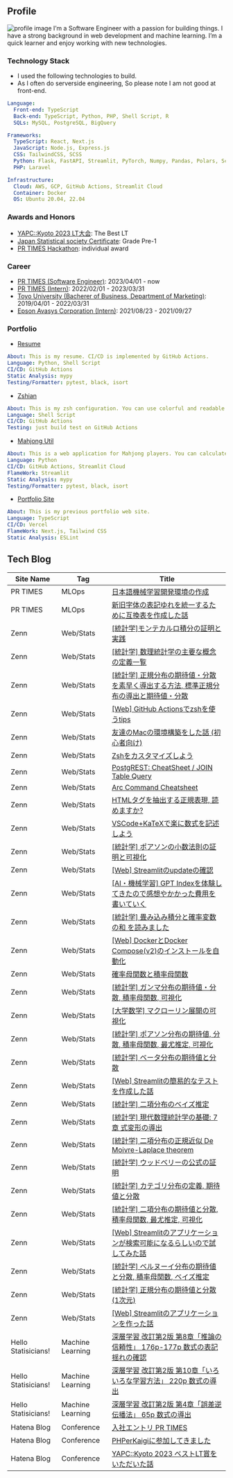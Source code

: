 ## Profile
![profile image](https://avatars.githubusercontent.com/u/84004458?s=96&v=4)
I’m a Software Engineer with a passion for building things. I have a strong background in web development and machine learning. I’m a quick learner and enjoy working with new technologies.

### Technology Stack
- I used the following technologies to build.
- As I often do serverside engineering, So please note I am not good at front-end.
```yml
Language:
  Front-end: TypeScript
  Back-end: TypeScript, Python, PHP, Shell Script, R
  SQLs: MySQL, PostgreSQL, BigQuery

Frameworks:
  TypeScript: React, Next.js
  JavaScript: Node.js, Express.js
  CSS: TailwindCSS, SCSS
  Python: Flask, FastAPI, Streamlit, PyTorch, Numpy, Pandas, Polars, Scikit-learn, Matplotlib, Seaborn, Gensim
  PHP: Laravel

Infrastructure:
  Cloud: AWS, GCP, GitHub Actions, Streamlit Cloud
  Container: Docker
  OS: Ubuntu 20.04, 22.04
```

### Awards and Honors
- [YAPC::Kyoto 2023 LT大会](https://yapcjapan.org/2023kyoto/): The Best LT
- [Japan Statistical society Certificate](https://www.toukei-kentei.jp/): Grade Pre-1
- [PR TIMES Hackathon](https://www.wantedly.com/projects/796082): individual award

### Career
- [PR TIMES (Software Engineer)](https://prtimes.co.jp/): 2023/04/01 - now
- [PR TIMES (Intern)](https://herp.careers/v1/prtimes/yqADIecHef7y): 2022/02/01 - 2023/03/31
- [Toyo University (Bacherer of Business, Department of  Marketing)](https://www.toyo.ac.jp/en/academics/faculty/fba/dmrk/): 2019/04/01 - 2022/03/31
- [Epson Avasys Corporation (Intern)](https://avasys.jp/blog/article/000221.html): 2021/08/23 - 2021/09/27

### Portfolio
- [Resume](https://github.com/shunsock/resume)
```yml
About: This is my resume. CI/CD is implemented by GitHub Actions.
Language: Python, Shell Script
CI/CD: GitHub Actions
Static Analysis: mypy
Testing/Formatter: pytest, black, isort
```

- [Zshian](https://github.com/shunsock/zshian)
```yml
About: This is my zsh configuration. You can use colorful and readable zsh with this. also, You can use some useful functions and aliases.
Language: Shell Script
CI/CD: GitHub Actions
Testing: just build test on GitHub Actions
```

- [Mahjong Util](https://mahjong.streamlit.app/)
```yml
About: This is a web application for Mahjong players. You can calculate and practice the score of Mahjong.
Language: Python
CI/CD: GitHub Actions, Streamlit Cloud
FlameWork: Streamlit
Static Analysis: mypy
Testing/Formatter: pytest, black, isort
```

- [Portfolio Site](https://shun-developer.com/blog)
```yml
About: This is my previous portfolio web site.
Language: TypeScript
CI/CD: Vercel
FlameWork: Next.js, Tailwind CSS
Static Analysis: ESLint
```

## Tech Blog
| Site Name | Tag      | Title       |
| ------    |------    | -----------|
|PR TIMES|MLOps|[日本語機械学習開発環境の作成](https://developers.prtimes.jp/2023/01/26/create_ml_env/)|
|PR TIMES|MLOps|[新旧字体の表記ゆれを統一するために互換表を作成した話](https://developers.prtimes.jp/2022/11/18/change_word_form/)|
|Zenn|Web/Stats|[[統計学]モンテカルロ積分の証明と実践](https://zenn.dev/shundeveloper/articles/c51a759af9b5ca)|
|Zenn|Web/Stats|[[統計学] 数理統計学の主要な概念の定義一覧](https://zenn.dev/shundeveloper/articles/6b071255a1546c)|
|Zenn|Web/Stats|[[統計学] 正規分布の期待値・分散を素早く導出する方法, 標準正規分布の導出と期待値・分散](https://zenn.dev/shundeveloper/articles/c0ac306c89f996)|
|Zenn|Web/Stats|[[Web] GitHub Actionsでzshを使うtips](https://zenn.dev/shundeveloper/articles/2fdf4bf627072f)|
|Zenn|Web/Stats|[友達のMacの環境構築をした話 (初心者向け)](https://zenn.dev/shundeveloper/articles/a2c360bc89ad52)|
|Zenn|Web/Stats|[Zshをカスタマイズしよう](https://zenn.dev/shundeveloper/articles/ef7bb1a1b85663)|
|Zenn|Web/Stats|[PostgREST: CheatSheet / JOIN Table Query](https://zenn.dev/shundeveloper/articles/873aa2aa6ed34d)|
|Zenn|Web/Stats|[Arc Command Cheatsheet](https://zenn.dev/shundeveloper/articles/a43596aa959d38)|
|Zenn|Web/Stats|[HTMLタグを抽出する正規表現,  読めますか?](https://zenn.dev/shundeveloper/articles/8f74aa69ed9702)|
|Zenn|Web/Stats|[VSCode+KaTeXで楽に数式を記述しよう](https://zenn.dev/shundeveloper/articles/86e3cda89492d4)|
|Zenn|Web/Stats|[[統計学] ポアソンの小数法則の証明と可視化](https://zenn.dev/shundeveloper/articles/77f3739af0214b/)|
|Zenn|Web/Stats|[[Web] Streamlitのupdateの確認](https://zenn.dev/shundeveloper/articles/26ecb0d281dac6/)|
|Zenn|Web/Stats|[[AI・機械学習] GPT Indexを体験してきたので感想やかかった費用を書いていく](https://zenn.dev/shundeveloper/articles/059ff1543946c5/)|
|Zenn|Web/Stats|[[統計学] 畳み込み積分と確率変数の和 を読みました](https://zenn.dev/shundeveloper/articles/871ed8111e61ef/)|
|Zenn|Web/Stats|[[Web] DockerとDocker Compose(v2)のインストールを自動化](https://zenn.dev/shundeveloper/articles/f10826b44f04d7/)|
|Zenn|Web/Stats|[確率母関数と積率母関数](https://zenn.dev/shundeveloper/articles/ed692f0b8677da/)|
|Zenn|Web/Stats|[[統計学] ガンマ分布の期待値・分散, 積率母関数, 可視化](https://zenn.dev/shundeveloper/articles/eba111782c85cf/)|
|Zenn|Web/Stats|[[大学数学] マクローリン展開の可視化](https://zenn.dev/shundeveloper/articles/639b05f3a45181/)|
|Zenn|Web/Stats|[[統計学] ポアソン分布の期待値, 分散, 積率母関数, 最尤推定, 可視化](https://zenn.dev/shundeveloper/articles/ecfea8a4a01309/)|
|Zenn|Web/Stats|[[統計学] ベータ分布の期待値と分散](https://zenn.dev/shundeveloper/articles/b5b4002bc09f3b/)|
|Zenn|Web/Stats|[[Web] Streamlitの簡易的なテストを作成した話](https://zenn.dev/shundeveloper/articles/330f469d123876/)|
|Zenn|Web/Stats|[[統計学] 二項分布のベイズ推定](https://zenn.dev/shundeveloper/articles/986899a7a29e2d/)|
|Zenn|Web/Stats|[[統計学] 現代数理統計学の基礎: 7章 式変形の導出](https://zenn.dev/shundeveloper/articles/4acdc8ca2944ae/)|
|Zenn|Web/Stats|[[統計学] 二項分布の正規近似 De Moivre-Laplace theorem](https://zenn.dev/shundeveloper/articles/4b331a06ca88c0/)|
|Zenn|Web/Stats|[[統計学] ウッドベリーの公式の証明](https://zenn.dev/shundeveloper/articles/f1c1ab8f57ee57/)|
|Zenn|Web/Stats|[[統計学] カテゴリ分布の定義, 期待値と分散](https://zenn.dev/shundeveloper/articles/9572b49beee51f/)|
|Zenn|Web/Stats|[[統計学] 二項分布の期待値と分散, 積率母関数, 最尤推定, 可視化](https://zenn.dev/shundeveloper/articles/e8c1049ca540db/)|
|Zenn|Web/Stats|[[Web] Streamlitのアプリケーションが検索可能になるらしいので試してみた話](https://zenn.dev/shundeveloper/articles/f7f9069332a49e/)|
|Zenn|Web/Stats|[[統計学] ベルヌーイ分布の期待値と分散, 積率母関数, ベイズ推定](https://zenn.dev/shundeveloper/articles/100ba5ebfc19cb/)|
|Zenn|Web/Stats|[[統計学] 正規分布の期待値と分散(1次元)](https://zenn.dev/shundeveloper/articles/a3bb9d8634ca19/)|
|Zenn|Web/Stats|[[Web] Streamlitのアプリケーションを作った話](https://zenn.dev/shundeveloper/articles/f003e73658ce6f/)|
|Hello Statisicians!|Machine Learning|[深層学習 改訂第2版 第8章「推論の信頼性」 176p-177p 数式の表記揺れの確認](https://www.hello-statisticians.com/uncategorized/dl_mlp_ch_8_176p-177p.html)|
|Hello Statisicians!|Machine Learning|[深層学習 改訂第2版 第10章「いろいろな学習方法」 220p 数式の導出](https://www.hello-statisticians.com/uncategorized/dl_mlp_ch_10_220p.html)|
|Hello Statisicians!|Machine Learning|[深層学習 改訂第2版 第4章「誤差逆伝播法」 65p 数式の導出](https://www.hello-statisticians.com/uncategorized/dl_mlp_ch_4_65p-html.html)|
|Hatena Blog|Conference|[入社エントリ PR TIMES](https://shundeveloper.hatenablog.com/entry/entry_prtimes?_ga=2.3977136.1644655810.1682752716-479239798.1680491954)|
|Hatena Blog|Conference|[PHPerKaigiに参加してきました](https://shundeveloper.hatenablog.com/entry/phperkaigi_2023?_ga=2.3977136.1644655810.1682752716-479239798.1680491954)|
|Hatena Blog|Conference|[YAPC::Kyoto 2023 ベストLT賞をいただいた話](https://shundeveloper.hatenablog.com/entry/2023/03/21/135437)|
